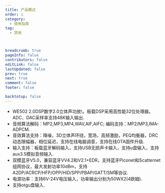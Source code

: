 ```yaml
---
title: 产品概述
order: 1
category:
  - 使用指南
tag:
  - 禁用



breadcrumb: true
pageInfo: false
contributors: false
editLink: false
lastUpdated: false
prev: true
next: true
comment: false
footer: false

backtotop: false
---
```



<!-- more -->
- WE502 2.0DSP数字2.0立体声功放\，板载DSP采用高性能32位处理器。ADC、DAC采样率支持48K输入输出.
- 音频算法解码：MP2,MP3,MP4,WAV,AIF,AIFC; 编码支持：MP2/MP3,IMA-ADPCM.
- 音效算法支持：降噪，3D立体声环绕，宽场，高频激励，PEQ均衡器，DRC动态限幅器，相位延迟，支持在线电脑调音，支持在线OTA固件升级.
- 输入支持：板载蓝牙解码输入，支持USB无损声卡输入，支持u盘输入，支持aux3.5模拟音频输入.
- 双模蓝牙V5.0，兼容蓝牙VV4.2和V2.1+EDR，支持蓝牙Piconet和Scatternet组网协议，最大发射功率10dBm，支持A2DP/ACRCP/HFP/OPP/HID/SPP/PBAP/GATT/SM等协议.
- 电源功率：支持6V-24V电压输入，功率输出分别为50WX2(4欧姆).
- 支持otgu盘输入.